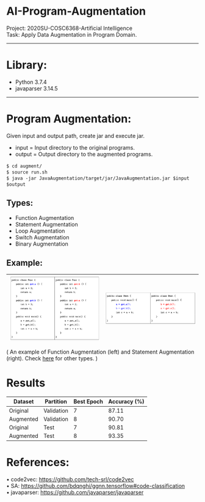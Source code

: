 # AI-Program-Augmentation
Project: 2020SU-COSC6368-Artificial Intelligence \
Task: Apply Data Augmentation in Program Domain.

- - -

# Library:
- Python 3.7.4
- javaparser 3.14.5

- - -

# Program Augmentation:

Given input and output path, create jar and execute jar.
  * input = Input directory to the original programs.
  * output = Output directory to the augmented programs.

  ```
  $ cd augment/
  $ source run.sh
  $ java -jar JavaAugmentation/target/jar/JavaAugmentation.jar $input $output
  ```

## Types:

  * Function Augmentation
  * Statement Augmentation
  * Loop Augmentation
  * Switch Augmentation
  * Binary Augmentation

## Example:

| <img src="https://github.com/mdrafiqulrabin/ai-program-augmentation/blob/master/augment/examples/function.png" alt="Function Augmentation" width="420"/>  |  <img src="https://github.com/mdrafiqulrabin/ai-program-augmentation/blob/master/augment/examples/statement.png" alt="Statement Augmentation" width="420"/> |
:-------------------------:|:-------------------------:

( An example of Function Augmentation (left) and Statement Augmentation (right). Check [here](https://github.com/mdrafiqulrabin/ai-program-augmentation/blob/master/augment/examples/) for other types. )

# Results

| Dataset   | Partition  | Best Epoch | Accuracy (%)
| --------- | ---------- | ---------- | -----------
| Original  | Validation | 7          | 87.11
| Augmented | Validation | 8          | 90.70
| Original  | Test       | 7          | 90.81
| Augmented | Test       | 8          | 93.35

# References:

•	code2vec: https://github.com/tech-srl/code2vec \
•	SA: https://github.com/bdqnghi/ggnn.tensorflow#code-classification \
•	javaparser: https://github.com/javaparser/javaparser 
